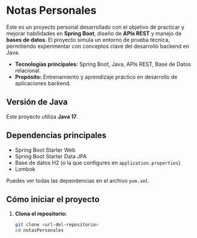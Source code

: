 # Notas Personales

Este es un proyecto personal desarrollado con el objetivo de practicar y mejorar habilidades en **Spring Boot**, diseño de **APIs REST** y manejo de **bases de datos**. El proyecto simula un entorno de prueba técnica, permitiendo experimentar con conceptos clave del desarrollo backend en Java.

- **Tecnologías principales:** Spring Boot, Java, APIs REST, Base de Datos relacional.
- **Propósito:** Entrenamiento y aprendizaje práctico en desarrollo de aplicaciones backend.

## Versión de Java

Este proyecto utiliza **Java 17**.

## Dependencias principales

- Spring Boot Starter Web
- Spring Boot Starter Data JPA
- Base de datos H2 (o la que configures en `application.properties`)
- Lombok

Puedes ver todas las dependencias en el archivo `pom.xml`.

## Cómo iniciar el proyecto

1. **Clona el repositorio:**
   ```sh
   git clone <url-del-repositorio>
   cd notasPersonales
